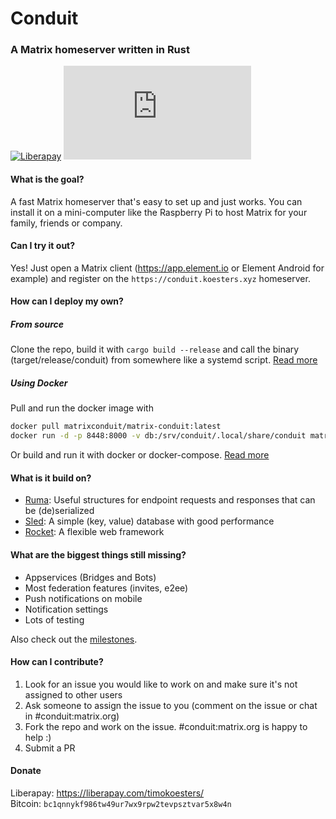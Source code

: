 # Conduit
### A Matrix homeserver written in Rust

[![Liberapay](https://img.shields.io/liberapay/receives/timokoesters?logo=liberapay)](https://liberapay.com/timokoesters)
[![Matrix](https://img.shields.io/matrix/conduit:conduit.rs?server_fqdn=conduit.koesters.xyz)](https://matrix.to/#/#conduit:matrix.org)

#### What is the goal?

A fast Matrix homeserver that's easy to set up and just works. You can install
it on a mini-computer like the Raspberry Pi to host Matrix for your family,
friends or company.

#### Can I try it out?

Yes! Just open a Matrix client (<https://app.element.io> or Element Android for
example) and register on the `https://conduit.koesters.xyz` homeserver.

#### How can I deploy my own?

##### From source

Clone the repo, build it with `cargo build --release` and call the binary
(target/release/conduit) from somewhere like a systemd script. [Read
more](DEPLOY_FROM_SOURCE.md)

##### Using Docker

Pull and run the docker image with

``` bash
docker pull matrixconduit/matrix-conduit:latest
docker run -d -p 8448:8000 -v db:/srv/conduit/.local/share/conduit matrixconduit/matrix-conduit:latest
```

Or build and run it with docker or docker-compose. [Read more](docker/README.md)

#### What is it build on?

- [Ruma](https://www.ruma.io): Useful structures for endpoint requests and
  responses that can be (de)serialized
- [Sled](https://github.com/spacejam/sled): A simple (key, value) database with
  good performance
- [Rocket](https://rocket.rs): A flexible web framework

#### What are the biggest things still missing?

- Appservices (Bridges and Bots)
- Most federation features (invites, e2ee)
- Push notifications on mobile
- Notification settings
- Lots of testing

Also check out the [milestones](https://git.koesters.xyz/timo/conduit/milestones).

#### How can I contribute?

1. Look for an issue you would like to work on and make sure it's not assigned
   to other users
2. Ask someone to assign the issue to you (comment on the issue or chat in
   #conduit:matrix.org)
3. Fork the repo and work on the issue. #conduit:matrix.org is happy to help :)
4. Submit a PR

#### Donate

Liberapay: <https://liberapay.com/timokoesters/>\
Bitcoin: `bc1qnnykf986tw49ur7wx9rpw2tevpsztvar5x8w4n`
